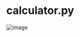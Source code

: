 # calculator.py

![image](https://github.com/user-attachments/assets/d7b9fe17-1b08-4507-bce3-ba82216d4e2a)
